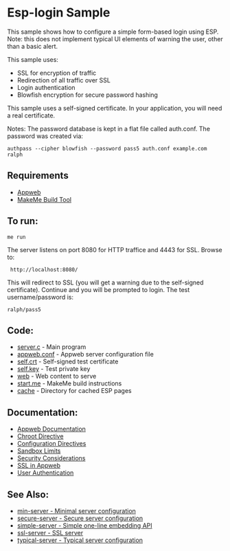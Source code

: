 Esp-login Sample
===

This sample shows how to configure a simple form-based login using ESP. 
Note: this does not implement typical UI elements of warning the user, other than a basic alert.

This sample uses:

* SSL for encryption of traffic
* Redirection of all traffic over SSL
* Login authentication 
* Blowfish encryption for secure password hashing

This sample uses a self-signed certificate. In your application, you will need a real certificate.

Notes:
The password database is kept in a flat file called auth.conf. The password was created via:

    authpass --cipher blowfish --password pass5 auth.conf example.com ralph

Requirements
---
* [Appweb](http://embedthis.com/downloads/appweb/download.ejs)
* [MakeMe Build Tool](http://embedthis.com/downloads/me/download.ejs)

To run:
---
    me run

The server listens on port 8080 for HTTP traffice and 4443 for SSL. Browse to: 
 
     http://localhost:8080/

This will redirect to SSL (you will get a warning due to the self-signed certificate).
Continue and you will be prompted to login. The test username/password is:

    ralph/pass5

Code:
---
* [server.c](server.c) - Main program
* [appweb.conf](appweb.conf) - Appweb server configuration file
* [self.crt](self.crt) - Self-signed test certificate
* [self.key](self.key) - Test private key
* [web](web) - Web content to serve
* [start.me](start.me) - MakeMe build instructions
* [cache](cache) - Directory for cached ESP pages

Documentation:
---
* [Appweb Documentation](http://embedthis.com/products/appweb/doc/index.html)
* [Chroot Directive](http://embedthis.com/products/appweb/doc/guide/appweb/users/dir/server.html#chroot)
* [Configuration Directives](http://embedthis.com/products/appweb/doc/guide/appweb/users/configuration.html#directives)
* [Sandbox Limits](http://embedthis.com/products/appweb/doc/guide/appweb/users/dir/sandbox.html)
* [Security Considerations](http://embedthis.com/products/appweb/doc/guide/appweb/users/security.html)
* [SSL in Appweb](http://embedthis.com/products/appweb/doc/guide/appweb/users/ssl.html)
* [User Authentication](http://embedthis.com/products/appweb/doc/guide/appweb/users/authentication.html)

See Also:
---
* [min-server - Minimal server configuration](../min-server/README.md)
* [secure-server - Secure server configuration](../secure-server/README.md)
* [simple-server - Simple one-line embedding API](../simple-server/README.md)
* [ssl-server - SSL server](../ssl-server/README.md)
* [typical-server - Typical server configuration](../typical-server/README.md)

